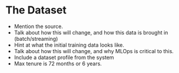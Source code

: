 # The Dataset

- Mention the source.
- Talk about how this will change, and how this data is brought in (batch/streaming)
- Hint at what the initial training data looks like.
- Talk about how this will change, and why MLOps is critical to this.
- Include a dataset profile from the system
- Max tenure is 72 months or 6 years.
